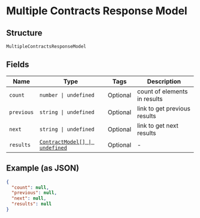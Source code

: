 
# Multiple Contracts Response Model

## Structure

`MultipleContractsResponseModel`

## Fields

| Name | Type | Tags | Description |
|  --- | --- | --- | --- |
| `count` | `number \| undefined` | Optional | count of elements in results |
| `previous` | `string \| undefined` | Optional | link to get previous results |
| `next` | `string \| undefined` | Optional | link to get next results |
| `results` | [`ContractModel[] \| undefined`](../../doc/models/contract-model.md) | Optional | - |

## Example (as JSON)

```json
{
  "count": null,
  "previous": null,
  "next": null,
  "results": null
}
```

